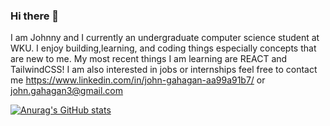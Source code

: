 ### Hi there 👋

I am Johnny and I currently an undergraduate computer science student at WKU. I enjoy building,learning, and coding things especially concepts that are new to me. My most recent things I am learning are REACT and TailwindCSS! I am also interested in jobs or internships feel free to contact me https://www.linkedin.com/in/john-gahagan-aa99a91b7/ or john.gahagan3@gmail.com

[![Anurag's GitHub stats](https://github-readme-stats.vercel.app/api?username=saviorfs)](https://github.com/anuraghazra/github-readme-stats)
